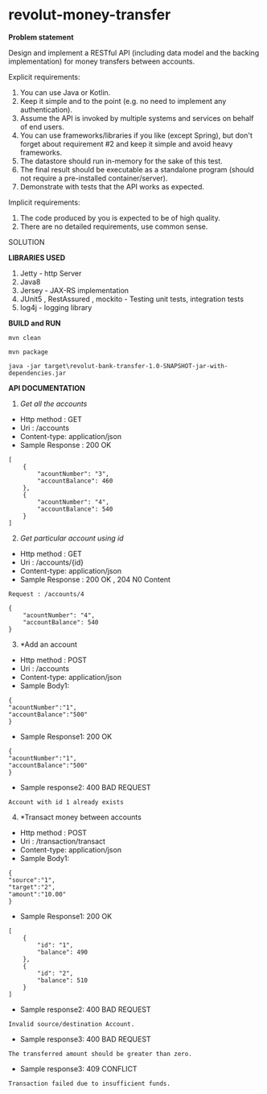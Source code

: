 # revolut-money-transfer

**Problem statement**

Design and implement a RESTful API (including data model and the backing implementation) for
money transfers between accounts.

Explicit requirements:

1. You can use Java or Kotlin.
2. Keep it simple and to the point (e.g. no need to implement any authentication).
3. Assume the API is invoked by multiple systems and services on behalf of end users.
4. You can use frameworks/libraries if you like (except Spring), but don't forget about
requirement #2 and keep it simple and avoid heavy frameworks.
5. The datastore should run in-memory for the sake of this test.
6. The final result should be executable as a standalone program (should not require a
pre-installed container/server).
7. Demonstrate with tests that the API works as expected.

Implicit requirements:
1. The code produced by you is expected to be of high quality.
2. There are no detailed requirements, use common sense.

SOLUTION

**LIBRARIES USED**

1. Jetty - http Server
2. Java8
3. Jersey - JAX-RS implementation
4. JUnit5 , RestAssured , mockito - Testing unit tests, integration tests
5. log4j - logging library

**BUILD and RUN**
```
mvn clean

mvn package

java -jar target\revolut-bank-transfer-1.0-SNAPSHOT-jar-with-dependencies.jar
```

**API DOCUMENTATION**

1. *Get all the accounts*

- Http method : GET
- Uri         : /accounts
- Content-type: application/json
- Sample Response : 200 OK
```
[
    {
        "acountNumber": "3",
        "accountBalance": 460
    },
    {
        "acountNumber": "4",
        "accountBalance": 540
    }
]
```
2. *Get particular account using id*

- Http method : GET
- Uri         : /accounts/{id}
- Content-type: application/json
- Sample Response : 200 OK , 204 N0 Content
```
Request : /accounts/4

{
    "acountNumber": "4",
    "accountBalance": 540
}
```

3. *Add an account

- Http method : POST
- Uri         : /accounts
- Content-type: application/json
- Sample Body1: 
```
{
"acountNumber":"1",
"accountBalance":"500"
}
```
- Sample Response1: 200 OK
```
{
"acountNumber":"1",
"accountBalance":"500"
}
```

- Sample response2: 400 BAD REQUEST
```
Account with id 1 already exists
```

4. *Transact money between accounts

- Http method : POST
- Uri         : /transaction/transact
- Content-type: application/json
- Sample Body1: 
```
{
"source":"1",
"target":"2",
"amount":"10.00"
}
```
- Sample Response1: 200 OK
```
[
    {
        "id": "1",
        "balance": 490
    },
    {
        "id": "2",
        "balance": 510
    }
]
```
- Sample response2: 400 BAD REQUEST
```
Invalid source/destination Account.
```
- Sample response3: 400 BAD REQUEST
```
The transferred amount should be greater than zero.
```
- Sample response3: 409 CONFLICT
```
Transaction failed due to insufficient funds.
```

